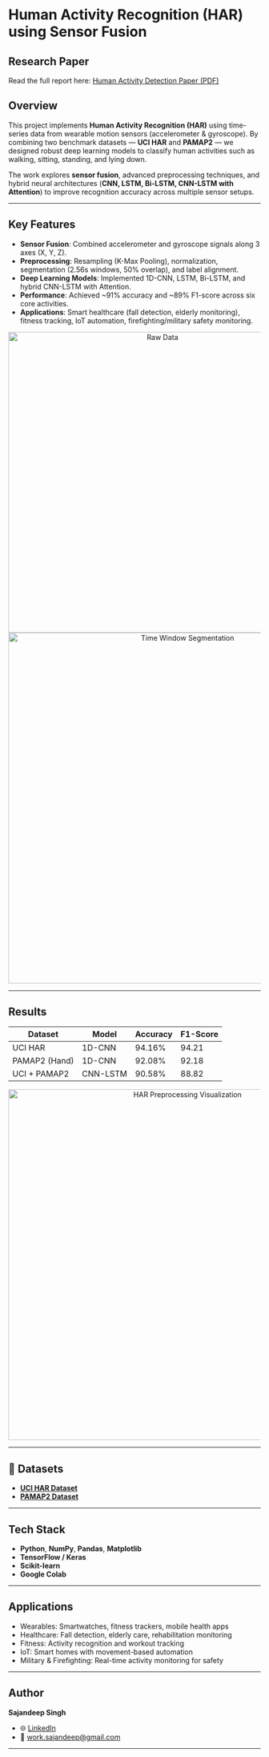 # Human Activity Recognition (HAR) using Sensor Fusion  
##  Research Paper
Read the full report here: [Human Activity Detection Paper (PDF)](https://drive.google.com/file/d/1fRXHi0hpfc6uKKnCijgORsrq9BZRQ7lx/view)


## Overview  
This project implements **Human Activity Recognition (HAR)** using time-series data from wearable motion sensors (accelerometer & gyroscope). By combining two benchmark datasets — **UCI HAR** and **PAMAP2** — we designed robust deep learning models to classify human activities such as walking, sitting, standing, and lying down.  

The work explores **sensor fusion**, advanced preprocessing techniques, and hybrid neural architectures (**CNN, LSTM, Bi-LSTM, CNN-LSTM with Attention**) to improve recognition accuracy across multiple sensor setups.  

---

##  Key Features  
-  **Sensor Fusion**: Combined accelerometer and gyroscope signals along 3 axes (X, Y, Z).  
-  **Preprocessing**: Resampling (K-Max Pooling), normalization, segmentation (2.56s windows, 50% overlap), and label alignment.  
-  **Deep Learning Models**: Implemented 1D-CNN, LSTM, Bi-LSTM, and hybrid CNN-LSTM with Attention.  
-  **Performance**: Achieved ~91% accuracy and ~89% F1-score across six core activities.  
-  **Applications**: Smart healthcare (fall detection, elderly monitoring), fitness tracking, IoT automation, firefighting/military safety monitoring.
<p align="center">
  <img src="https://github.com/user-attachments/assets/fb1757e5-5b76-49a9-a77d-6f26e5e15858" alt="Raw Data" width="600"/>
  <img src="https://github.com/user-attachments/assets/8ad3ac5b-854c-4cce-ac3a-c16a84acf7b0" alt="Time Window Segmentation" width="700"/>
</p>




---

##  Results  
| Dataset        | Model       | Accuracy | F1-Score |
|----------------|------------|----------|----------|
| UCI HAR       | 1D-CNN     | 94.16%   | 94.21    |
| PAMAP2 (Hand) | 1D-CNN     | 92.08%   | 92.18    |
| UCI + PAMAP2  | CNN-LSTM   | 90.58%   | 88.82    |

<p align="center">
  <img src="https://github.com/user-attachments/assets/aaaaab0d-fd74-4448-9d69-3b133b98ec1d" alt="HAR Preprocessing Visualization" width="700"/>
</p>



---

## 📂 Datasets  
- **[UCI HAR Dataset](https://archive.ics.uci.edu/dataset/240/human+activity+recognition+using+smartphones)**  
- **[PAMAP2 Dataset](https://archive.ics.uci.edu/dataset/231/pamap2+physical+activity+monitoring)**  

---

##  Tech Stack  
- **Python**, **NumPy**, **Pandas**, **Matplotlib**  
- **TensorFlow / Keras**  
- **Scikit-learn**  
- **Google Colab**  

---

##  Applications  
-  Wearables: Smartwatches, fitness trackers, mobile health apps  
-  Healthcare: Fall detection, elderly care, rehabilitation monitoring  
-  Fitness: Activity recognition and workout tracking  
-  IoT: Smart homes with movement-based automation  
-  Military & Firefighting: Real-time activity monitoring for safety  

---

##  Author  
**Sajandeep Singh**  
- 🌐 [LinkedIn](www.linkedin.com/in/sajandeep9812)  
- 📧 work.sajandeep@gmail.com  

---

